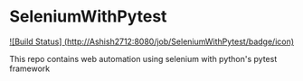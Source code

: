 # SeleniumWithPytest

[![Build Status] (http://Ashish2712:8080/job/SeleniumWithPytest/badge/icon)](http://Ashish2712:8080/job/SeleniumWithPytest/)

This repo contains web automation using selenium with python's pytest framework
